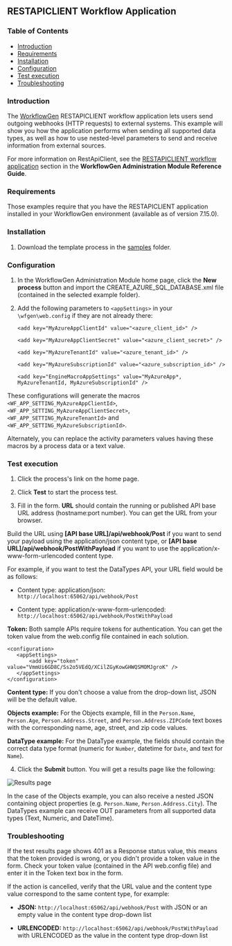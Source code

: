 ## RESTAPICLIENT Workflow Application

### Table of Contents

- [Introduction](#introduction)
- [Requirements](#requirements)
- [Installation](#installation)
- [Configuration](#configuration)
- [Test execution](#test-execution)
- [Troubleshooting](#troubleshooting)

<a id="introduction"></a>
### Introduction

The [WorkflowGen](https://www.workflowgen.com/) RESTAPICLIENT workflow application lets users send outgoing webhooks (HTTP requests) to external systems. This example will show you how the application performs when sending all supported data types, as well as how to use nested-level parameters to send and receive information from external sources.


For more information on RestApiClient, see the [RESTAPICLIENT workflow application](https://docs.advantys.com/workflowgen-administration-module-reference-guide/restapiclient-workflow-application) section in the **WorkflowGen Administration Module Reference Guide**.

<a id="requirements"></a>
### Requirements

Those examples require that you have the RESTAPICLIENT application installed in your WorkflowGen environment (available as of version 7.15.0).

<a id="installation"></a>
### Installation

1. Download the template process in the [samples](samples) folder.

<a id="configuration"></a>
### Configuration

1. In the WorkflowGen Administration Module home page, click the **New process** button and import the CREATE_AZURE_SQL_DATABASE.xml file (contained in the selected example folder).

2. Add the following parameters to `<appSettings>` in your `\wfgen\web.config` if they are not already there:

    `<add key="MyAzureAppClientId" value="<azure_client_id>" />`

    `<add key="MyAzureAppClientSecret" value="<azure_client_secret>" />`

    `<add key="MyAzureTenantId" value="<azure_tenant_id>" />`

    `<add key="MyAzureSubscriptionId" value="<azure_subscription_id>" />`

    `<add key="EngineMacroAppSettings" value="MyAzureApp*, MyAzureTenantId, MyAzureSubscriptionId" />`

These configurations will generate the macros `<WF_APP_SETTING_MyAzureAppClientId>`, `<WF_APP_SETTING_MyAzureAppClientSecret>`, `<WF_APP_SETTING_MyAzureTenantId>` and `<WF_APP_SETTING_MyAzureSubscriptionId>`.

Alternately, you can replace the activity parameters values having these macros by a process data or a text value.

<a id="test-execution"></a>
### Test execution

1. Click the process's link on the home page.

2. Click **Test** to start the process test.

3. Fill in the form. **URL** should contain the running or published API base URL address (hostname:port number). You can get the URL from your browser.


 Build the URL using **[API base URL]/api/webhook/Post** if you want to send your payload using the application/json content type, or **[API base URL]/api/webhook/PostWithPayload** if you want to use the application/x-www-form-urlencoded content type.
 
 For example, if you want to test the DataTypes API, your URL field would be as follows: 

  - Content type: application/json: `http://localhost:65062/api/webhook/Post`

  - Content type: application/x-www-form-urlencoded: `http://localhost:65062/api/webhook/PostWithPayload`

 **Token:** Both sample APIs require tokens for authentication. You can get the token value from the web.config file contained in each solution.

 ```
 <configuration>
 	<appSettings>
 		<add key="token" value="VmmUi6GD8C/Ss2o5VEdQ/XCilZGyKowGHWQSMOMJgroK" />
 	</appSettings>
 </configuration>
 ```

 **Content type:** If you don't choose a value from the drop-down list, JSON will be the default value.

 **Objects example:** For the Objects example, fill in the `Person.Name`, `Person.Age`, `Person.Address.Street`, and `Person.Address.ZIPCode` text boxes with the corresponding name, age, street, and zip code values.

 **DataType example:** For the DataType example, the fields should contain the correct data type format (numeric for `Number`, datetime for `Date`, and text for `Name`).

4. Click the **Submit** button. You will get a results page like the following:

 ![Results page](assets/result_page.png)

 In the case of the Objects example, you can also receive a nested JSON containing object properties (e.g. `Person.Name`, `Person.Address.City`). The DataTypes example can receive OUT parameters from all supported data types (Text, Numeric, and DateTime).

<a name="troubleshooting"></a>
### Troubleshooting

If the test results page shows 401 as a Response status value, this means that the token provided is wrong, or you didn't provide a token value in the form. Check your token value (contained in the API web.config file) and enter it in the Token text box in the form.

If the action is cancelled, verify that the URL value and the content type value correspond to the same content type, for example:

- **JSON:** `http://localhost:65062/api/webhook/Post` with JSON or an empty value in the content type drop-down list

- **URLENCODED:** `http://localhost:65062/api/webhook/PostWithPayload` with URLENCODED as the value in the content type drop-down list 




